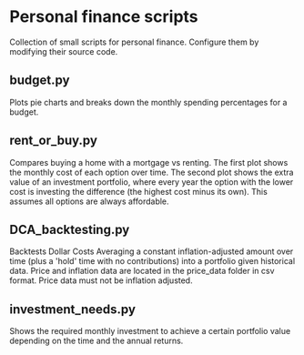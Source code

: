 # Personal finance scripts
Collection of small scripts for personal finance.
Configure them by modifying their source code.

## budget.py
Plots pie charts and breaks down the monthly spending percentages for a budget.

## rent_or_buy.py
Compares buying a home with a mortgage vs renting.
The first plot shows the monthly cost of each option over time.
The second plot shows the extra value of an investment portfolio, where every year the option with the lower cost is investing the difference (the highest cost minus its own).
This assumes all options are always affordable.

## DCA_backtesting.py
Backtests Dollar Costs Averaging a constant inflation-adjusted amount over time (plus a 'hold' time with no contributions) into a portfolio given historical data.
Price and inflation data are located in the price_data folder in csv format. Price data must not be inflation adjusted.

## investment_needs.py
Shows the required monthly investment to achieve a certain portfolio value depending on the time and the annual returns.
